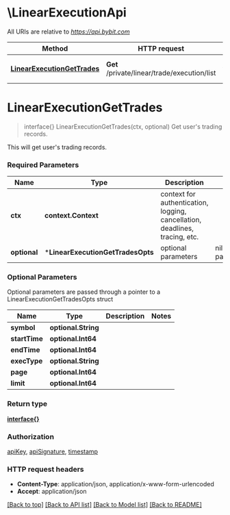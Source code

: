 # \LinearExecutionApi

All URIs are relative to *https://api.bybit.com*

Method | HTTP request | Description
------------- | ------------- | -------------
[**LinearExecutionGetTrades**](LinearExecutionApi.md#LinearExecutionGetTrades) | **Get** /private/linear/trade/execution/list | Get user&#39;s trading records.


# **LinearExecutionGetTrades**
> interface{} LinearExecutionGetTrades(ctx, optional)
Get user's trading records.

This will get user's trading records.

### Required Parameters

Name | Type | Description  | Notes
------------- | ------------- | ------------- | -------------
 **ctx** | **context.Context** | context for authentication, logging, cancellation, deadlines, tracing, etc.
 **optional** | ***LinearExecutionGetTradesOpts** | optional parameters | nil if no parameters

### Optional Parameters
Optional parameters are passed through a pointer to a LinearExecutionGetTradesOpts struct

Name | Type | Description  | Notes
------------- | ------------- | ------------- | -------------
 **symbol** | **optional.String**|  | 
 **startTime** | **optional.Int64**|  | 
 **endTime** | **optional.Int64**|  | 
 **execType** | **optional.String**|  | 
 **page** | **optional.Int64**|  | 
 **limit** | **optional.Int64**|  | 

### Return type

[**interface{}**](interface{}.md)

### Authorization

[apiKey](../README.md#apiKey), [apiSignature](../README.md#apiSignature), [timestamp](../README.md#timestamp)

### HTTP request headers

 - **Content-Type**: application/json, application/x-www-form-urlencoded
 - **Accept**: application/json

[[Back to top]](#) [[Back to API list]](../README.md#documentation-for-api-endpoints) [[Back to Model list]](../README.md#documentation-for-models) [[Back to README]](../README.md)

